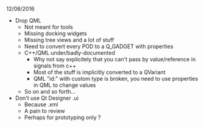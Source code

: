 
12/08/2016

- Drop QML
  * Not meant for tools
  * Missing docking widgets
  * Missing tree views and a lot of stuff
  * Need to convert every POD to a Q_GADGET with properties
  * C++/QML under/badly-documented
    - Why not say explicitely that you can't pass by value/reference in signals from c++
    - Most of the stuff is implicitly converted to a QVariant
    - QML "id:" with custom type is broken, you need to use properties in QML to change values
  * So on and so forth...
- Don't use Qt Designer .ui
  * Because .xml
  * A pain to review
  * Perhaps for prototyping only ?

